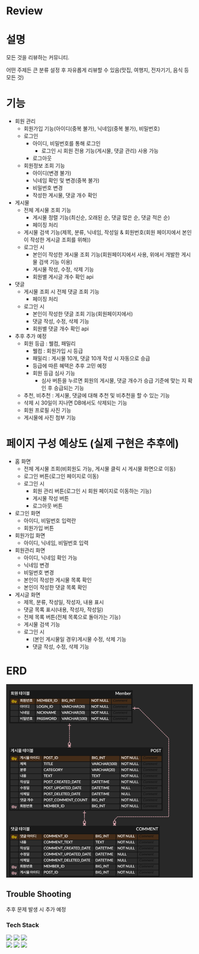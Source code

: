 # Review

# 설명

모든 것을 리뷰하는 커뮤니티.

어떤 주제든 큰 분류 설정 후 자유롭게 리뷰할 수 있음(맛집, 여행지, 전자기기, 음식 등 모든 것)

# 기능

- 회원 관리
    - 회원가입 기능(아이디(중복 불가), 닉네임(중복 불가), 비밀번호)
    - 로그인
        - 아이디, 비밀번호를 통해 로그인
            - 로그인 시 회원 전용 기능(게시물, 댓글 관리) 사용 가능
        - 로그아웃
    - 회원정보 조회 기능
        - 아이디(변경 불가)
        - 닉네임 확인 및 변경(중복 불가)
        - 비밀번호 변경
        - 작성한 게시물, 댓글 개수 확인
- 게시물
    - 전체 게시물 조회 기능
        - 게시물 정렬 기능(최신순, 오래된 순, 댓글 많은 순, 댓글 적은 순)
        - 페이징 처리
    - 게시물 검색 기능(제목, 분류, 닉네임, 작성일 & 회원번호(회원 페이지에서 본인이 작성한 게시글 조회를 위해))
    - 로그인 시
        - 본인이 작성한 게시물 조회 기능(회원페이지에서 사용, 위에서 개발한 게시물 검색 기능 이용)
        - 게시물 작성, 수정, 삭제 기능
        - 회원별 게시글 개수 확인 api
- 댓글
    - 게시물 조회 시 전체 댓글 조회 기능
        - 페이징 처리
    - 로그인 시
        - 본인이 작성한 댓글 조회 기능(회원페이지에서)
        - 댓글 작성, 수정, 삭제 기능
        - 회원별 댓글 개수 확인 api
- 추후 추가 예정
    - 회원 등급 : 웰컴, 패밀리
        - 웰컴 : 회원가입 시 등급
        - 패밀리 : 게시물 10개, 댓글 10개 작성 시 자동으로 승급
        - 등급에 따른 혜택은 추후 고민 예정
        - 회원 등급 심사 기능
            - 심사 버튼을 누르면 회원의 게시물, 댓글 개수가 승급 기준에 맞는 지 확인 후 승급되는 기능
    - 추천, 비추천 : 게시물, 댓글에 대해 추천 및 비추천을 할 수 있는 기능
    - 삭제 시 30일이 지나면 DB에서도 삭제되는 기능
    - 회원 프로필 사진 기능
    - 게시물에 사진 첨부 기능

# 페이지 구성 예상도 (실제 구현은 추후에)

- 홈 화면
    - 전체 게시물 조회(비회원도 가능, 게시물 클릭 시 게시물 화면으로 이동)
    - 로그인 버튼(로그인 페이지로 이동)
    - 로그인 시
        - 회원 관리 버튼(로그인 시 회원 페이지로 이동하는 기능)
        - 게시물 작성 버튼
        - 로그아웃 버튼
- 로그인 화면
    - 아이디, 비밀번호 입력란
    - 회원가입 버튼
- 회원가입 화면
    - 아이디, 닉네임, 비밀번호 입력
- 회원관리 화면
    - 아이디, 닉네임 확인 가능
    - 닉네임 변경
    - 비밀번호 변경
    - 본인이 작성한 게시물 목록 확인
    - 본인이 작성한 댓글 목록 확인
- 게시글 화면
    - 제목, 분류, 작성일, 작성자, 내용 표시
    - 댓글 목록 표시(내용, 작성자, 작성일)
    - 전체 목록 버튼(전체 목록으로 돌아가는 기능)
    - 게시물 검색 기능
    - 로그인 시
        - (본인 게시물일 경우)게시물 수정, 삭제 기능
        - 댓글 작성, 수정, 삭제 기능

# ERD
![Review.png](doc%2FReview.png)

## Trouble Shooting
추후 문제 발생 시 추가 예정

### Tech Stack

<img src="https://img.shields.io/badge/java-007396?style=for-the-badge&logo=java&logoColor=white">

<img src="https://img.shields.io/badge/spring-6DB33F?style=for-the-badge&logo=spring&logoColor=white">

<img src="https://img.shields.io/badge/mysql-4479A1?style=for-the-badge&logo=mysql&logoColor=white">
<br>
<img src="https://img.shields.io/badge/git-F05032?style=for-the-badge&logo=git&logoColor=white">

<img src="https://img.shields.io/badge/github-181717?style=for-the-badge&logo=github&logoColor=white">

<img src="https://img.shields.io/badge/gradle-02303A?style=for-the-badge&logo=gradle&logoColor=white">